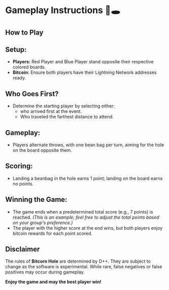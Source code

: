 # Gameplay Instructions 🌽🕳️

## How to Play

## Setup:
- **Players:** Red Player and Blue Player stand opposite their respective colored boards.
- **Bitcoin:** Ensure both players have their Lightning Network addresses ready.

## Who Goes First?
- Determine the starting player by selecting either:
    - who arrived first at the event.
    - Who traveled the farthest distance to attend.

## Gameplay:
- Players alternate throws, with one bean bag per turn, aiming for the hole on the board opposite them.

## Scoring:
- Landing a beanbag in the hole earns 1 point; landing on the board earns no points. 

## Winning the Game:
- The game ends when a predetermined total score (e.g., 7 points) is reached. *(This is an example; feel free to adjust the total points based on your group's preference.)*
- The player with the higher score at the end wins, but both players enjoy bitcoin rewards for each point scored.

## Disclaimer
The rules of **Bitcorn Hole** are determined by D++. They are subject to change as the software is experimental. While rare, false negatives or false positives may occur during gameplay.

**Enjoy the game and may the best player win!**
